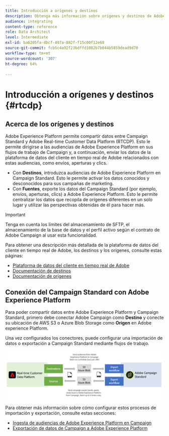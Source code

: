 ```yaml
---
title: Introducción a orígenes y destinos
description: Obtenga más información sobre orígenes y destinos de Adobe Experience Platform.
audience: integrating
content-type: reference
role: Data Architect
level: Intermediate
exl-id: ba6205fa-dbcf-497a-882f-f15c00f12e68
source-git-commit: fcb5c4a92f23bdffd1082b7b044b5859dead9d70
workflow-type: tm+mt
source-wordcount: '307'
ht-degree: 64%

---
```


# Introducción a orígenes y destinos {#rtcdp}

## Acerca de los orígenes y destinos

Adobe Experience Platform permite compartir datos entre Campaign Standard y Adobe Real-time Customer Data Platform (RTCDP). Esto le permite dirigirse a las audiencias de Adobe Experience Platform en sus flujos de trabajo de Campaign y, a continuación, enviar los datos de la plataforma de datos del cliente en tiempo real de Adobe relacionados con estas audiencias, como envíos, aperturas y clics.

* Con **Destinos**, introduzca audiencias de Adobe Experience Platform en Campaign Standard. Esto le permite activar los datos conocidos y desconocidos para sus campañas de marketing.
* Con **Fuentes**, exporte los datos del Campaign Standard (por ejemplo, envíos, aperturas, clics) a Adobe Experience Platform. Esto le permite centralizar los datos que recopila de orígenes diferentes en un solo lugar y utilizar las perspectivas obtenidas de él para hacer más.


>[!IMPORTANT]
>
>Tenga en cuenta los límites del almacenamiento de SFTP, el almacenamiento de la base de datos y el perfil activo según el contrato de Adobe Campaign al usar esta funcionalidad.

Para obtener una descripción más detallada de la plataforma de datos del cliente en tiempo real de Adobe, los destinos y los orígenes, consulte estas páginas:

* [Plataforma de datos del cliente en tiempo real de Adobe](https://experienceleague.adobe.com/docs/experience-platform/rtcdp/overview.html?lang=es)
* [Documentación de destinos](https://experienceleague.adobe.com/docs/experience-platform/destinations/home.html?lang=es)
* [Documentación de orígenes](https://experienceleague.adobe.com/docs/experience-platform/sources/home.html?lang=es)

## Conexión del Campaign Standard con Adobe Experience Platform

Para poder compartir datos entre Adobe Experience Platform y Campaign Standard, primero debe conectar Adobe Campaign como **Destino** y conecte su ubicación de AWS S3 o Azure Blob Storage como **Origen** en Adobe experience Platform.

Una vez configurados los conectores, puede configurar una importación de datos o exportación a Campaign Standard mediante flujos de trabajo.

![](assets/rtcdp-schema.png)

Para obtener más información sobre cómo configurar estos procesos de importación y exportación, consulte estas secciones:

* [Ingesta de audiencias de Adobe Experience Platform en Campaign](../../integrating/using/ingest-aep-data.md)
* [Exportación de datos de Campaign a Adobe Experience Platform](../../integrating/using/export-campaign-data.md)
